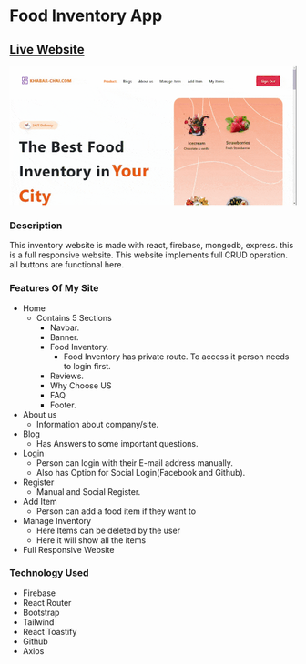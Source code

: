 # Food Inventory App

## [Live Website](https://food-inventory-app.web.app/)
![SiteGif](/src/img/gif/foodGif.gif)

### Description
 This inventory website is made with react, firebase, mongodb, express. this is a full responsive website. This website implements full CRUD operation. all buttons are functional here.

### Features Of My Site

- Home
  - Contains 5 Sections
    - Navbar.
    - Banner.
    - Food Inventory.
      - Food Inventory has private route. To access it person needs to login first.
    - Reviews.
    - Why Choose US
    - FAQ  
    - Footer.
- About us
  - Information about company/site.
- Blog
  - Has Answers to some important questions.
- Login
  - Person can login with their E-mail address manually.
  - Also has Option for Social Login(Facebook and Github).
- Register
  - Manual and Social Register.
- Add Item
   - Person can add a food item if they want to
- Manage Inventory
   - Here Items can be deleted by the user
   - Here it will show all the items
- Full Responsive Website

### Technology Used

- Firebase
- React Router
- Bootstrap
- Tailwind
- React Toastify
- Github
- Axios
